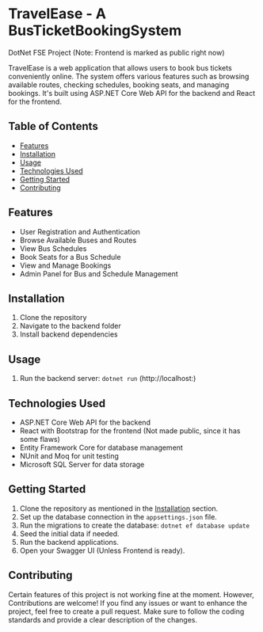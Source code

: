 # TravelEase - A BusTicketBookingSystem
DotNet FSE Project (Note: Frontend is marked as public right now)


TravelEase is a web application that allows users to book bus tickets conveniently online. The system offers various features such as browsing available routes, checking schedules, booking seats, and managing bookings. It's built using ASP.NET Core Web API for the backend and React for the frontend.

## Table of Contents
- [Features](#features)
- [Installation](#installation)
- [Usage](#usage)
- [Technologies Used](#technologies-used)
- [Getting Started](#getting-started)
- [Contributing](#contributing)

## Features
- User Registration and Authentication
- Browse Available Buses and Routes
- View Bus Schedules
- Book Seats for a Bus Schedule
- View and Manage Bookings
- Admin Panel for Bus and Schedule Management

## Installation
1. Clone the repository
2. Navigate to the backend folder
3. Install backend dependencies

## Usage
1. Run the backend server: `dotnet run` (http://localhost:<port number>)

## Technologies Used
- ASP.NET Core Web API for the backend
- React with Bootstrap for the frontend (Not made public, since it has some flaws)
- Entity Framework Core for database management
- NUnit and Moq for unit testing
- Microsoft SQL Server for data storage

## Getting Started
1. Clone the repository as mentioned in the [Installation](#installation) section.
2. Set up the database connection in the `appsettings.json` file.
3. Run the migrations to create the database: `dotnet ef database update`
4. Seed the initial data if needed.
5. Run the backend applications.
6. Open your Swagger UI (Unless Frontend is ready).

## Contributing
Certain features of this project is not working fine at the moment.
However, Contributions are welcome! If you find any issues or want to enhance the project, feel free to create a pull request. Make sure to follow the coding standards and provide a clear description of the changes.

